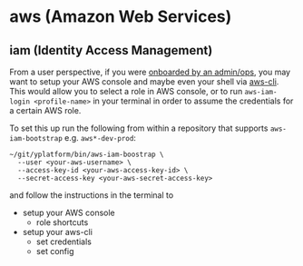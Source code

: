 # aws (Amazon Web Services)

## iam (Identity Access Management)

From a user perspective, if you were [onboarded by an admin/ops](aws-iam.md),
you may want to setup your AWS console and maybe even your shell via [aws-cli](https://github.com/aws/aws-cli/).
This would allow you to select a role in AWS console,
or to run `aws-iam-login <profile-name>` in your terminal
in order to assume the credentials for a certain AWS role.

To set this up run the following from within
a repository that supports `aws-iam-bootstrap` e.g. `aws*-dev-prod`:

```
~/git/yplatform/bin/aws-iam-boostrap \
  --user <your-aws-username> \
  --access-key-id <your-aws-access-key-id> \
  --secret-access-key <your-aws-secret-access-key>
```

and follow the instructions in the terminal to

* setup your AWS console
  * role shortcuts
* setup your aws-cli
  * set credentials
  * set config
